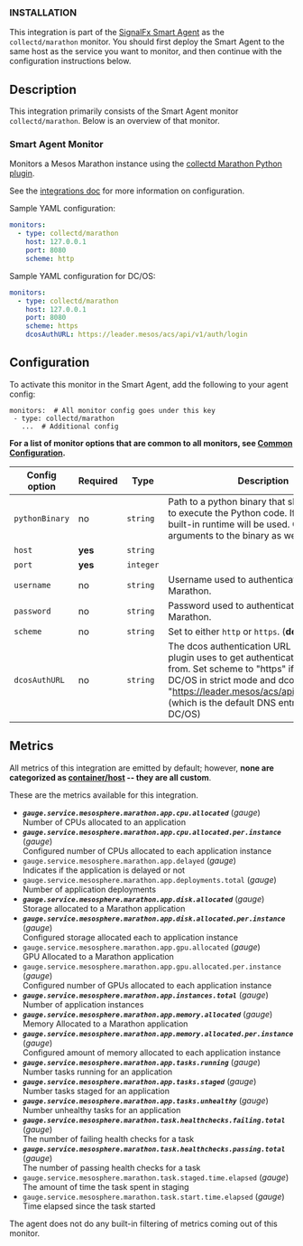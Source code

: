 
<!--- Generated by to-integrations-repo script in Smart Agent repo, DO NOT MODIFY HERE --->

### INSTALLATION

This integration is part of the [SignalFx Smart Agent](https://github.com/signalfx/integrations/tree/master/signalfx-agent)[](sfx_link:signalfx-agent)
as the `collectd/marathon` monitor. You should first deploy the Smart Agent to the
same host as the service you want to monitor, and then continue with the
configuration instructions below.

<!--- GENERATED BY (This comment exists for maintaining compatibility with to-product-docs) --->

## Description

This integration primarily consists of the Smart Agent monitor `collectd/marathon`.
Below is an overview of that monitor.

### Smart Agent Monitor


Monitors a Mesos Marathon instance using the
[collectd Marathon Python plugin](https://github.com/signalfx/collectd-marathon).

See the [integrations
doc](https://docs.splunk.com/observability/gdi/marathon/marathon.html)
for more information on configuration.

Sample YAML configuration:

```yaml
monitors:
  - type: collectd/marathon
    host: 127.0.0.1
    port: 8080
    scheme: http
```

Sample YAML configuration for DC/OS:

```yaml
monitors:
  - type: collectd/marathon
    host: 127.0.0.1
    port: 8080
    scheme: https
    dcosAuthURL: https://leader.mesos/acs/api/v1/auth/login
```


## Configuration

To activate this monitor in the Smart Agent, add the following to your
agent config:

```
monitors:  # All monitor config goes under this key
 - type: collectd/marathon
   ...  # Additional config
```

**For a list of monitor options that are common to all monitors, see [Common
Configuration](https://github.com/signalfx/signalfx-agent/tree/main/docs/monitors/../monitor-config.md#common-configuration).**


| Config option | Required | Type | Description |
| --- | --- | --- | --- |
| `pythonBinary` | no | `string` | Path to a python binary that should be used to execute the Python code. If not set, a built-in runtime will be used.  Can include arguments to the binary as well. |
| `host` | **yes** | `string` |  |
| `port` | **yes** | `integer` |  |
| `username` | no | `string` | Username used to authenticate with Marathon. |
| `password` | no | `string` | Password used to authenticate with Marathon. |
| `scheme` | no | `string` | Set to either `http` or `https`. (**default:** `http`) |
| `dcosAuthURL` | no | `string` | The dcos authentication URL which the plugin uses to get authentication tokens from. Set scheme to "https" if operating DC/OS in strict mode and dcosAuthURL to "https://leader.mesos/acs/api/v1/auth/login" (which is the default DNS entry provided by DC/OS) |


## Metrics

All metrics of this integration are emitted by default; however, **none are categorized as
[container/host](https://docs.splunk.com/observability/admin/subscription-usage/monitor-imm-billing-usage.html#about-custom-bundled-and-high-resolution-metrics)
-- they are all custom**.

These are the metrics available for this integration.

 - ***`gauge.service.mesosphere.marathon.app.cpu.allocated`*** (*gauge*)<br>    Number of CPUs allocated to an application
 - ***`gauge.service.mesosphere.marathon.app.cpu.allocated.per.instance`*** (*gauge*)<br>    Configured number of CPUs allocated to each application instance
 - `gauge.service.mesosphere.marathon.app.delayed` (*gauge*)<br>    Indicates if the application is delayed or not
 - `gauge.service.mesosphere.marathon.app.deployments.total` (*gauge*)<br>    Number of application deployments
 - ***`gauge.service.mesosphere.marathon.app.disk.allocated`*** (*gauge*)<br>    Storage allocated to a Marathon application
 - ***`gauge.service.mesosphere.marathon.app.disk.allocated.per.instance`*** (*gauge*)<br>    Configured storage allocated each to application instance
 - `gauge.service.mesosphere.marathon.app.gpu.allocated` (*gauge*)<br>    GPU Allocated to a Marathon application
 - `gauge.service.mesosphere.marathon.app.gpu.allocated.per.instance` (*gauge*)<br>    Configured number of GPUs allocated to each application instance
 - ***`gauge.service.mesosphere.marathon.app.instances.total`*** (*gauge*)<br>    Number of application instances
 - ***`gauge.service.mesosphere.marathon.app.memory.allocated`*** (*gauge*)<br>    Memory Allocated to a Marathon application
 - ***`gauge.service.mesosphere.marathon.app.memory.allocated.per.instance`*** (*gauge*)<br>    Configured amount of memory allocated to each application instance
 - ***`gauge.service.mesosphere.marathon.app.tasks.running`*** (*gauge*)<br>    Number tasks running for an application
 - ***`gauge.service.mesosphere.marathon.app.tasks.staged`*** (*gauge*)<br>    Number tasks staged for an application
 - ***`gauge.service.mesosphere.marathon.app.tasks.unhealthy`*** (*gauge*)<br>    Number unhealthy tasks for an application
 - ***`gauge.service.mesosphere.marathon.task.healthchecks.failing.total`*** (*gauge*)<br>    The number of failing health checks for a task
 - ***`gauge.service.mesosphere.marathon.task.healthchecks.passing.total`*** (*gauge*)<br>    The number of passing health checks for a task
 - `gauge.service.mesosphere.marathon.task.staged.time.elapsed` (*gauge*)<br>    The amount of time the task spent in staging
 - `gauge.service.mesosphere.marathon.task.start.time.elapsed` (*gauge*)<br>    Time elapsed since the task started

The agent does not do any built-in filtering of metrics coming out of this
monitor.
